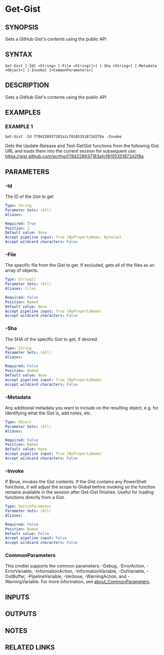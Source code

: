 # Get-Gist

## SYNOPSIS
Gets a GitHub Gist's contents using the public API

## SYNTAX

```
Get-Gist [-Id] <String> [-File <String[]>] [-Sha <String>] [-Metadata <Object>] [-Invoke] [<CommonParameters>]
```

## DESCRIPTION
Gets a GitHub Gist's contents using the public API

## EXAMPLES

### EXAMPLE 1
```
Get-Gist -Id f784228937183a1cf8105351872d2f8a -Invoke
```

Gets the Update-Release and Test-GetGist functions from the following Gist URL and loads them into the current session for subsequent use: https://gist.github.com/scrthq/f784228937183a1cf8105351872d2f8a

## PARAMETERS

### -Id
The ID of the Gist to get

```yaml
Type: String
Parameter Sets: (All)
Aliases:

Required: True
Position: 1
Default value: None
Accept pipeline input: True (ByPropertyName, ByValue)
Accept wildcard characters: False
```

### -File
The specific file from the Gist to get.
If excluded, gets all of the files as an array of objects.

```yaml
Type: String[]
Parameter Sets: (All)
Aliases: Files

Required: False
Position: Named
Default value: None
Accept pipeline input: True (ByPropertyName)
Accept wildcard characters: False
```

### -Sha
The SHA of the specific Gist to get, if desired.

```yaml
Type: String
Parameter Sets: (All)
Aliases:

Required: False
Position: Named
Default value: None
Accept pipeline input: True (ByPropertyName)
Accept wildcard characters: False
```

### -Metadata
Any additional metadata you want to include on the resulting object, e.g.
for identifying what the Gist is, add notes, etc.

```yaml
Type: Object
Parameter Sets: (All)
Aliases:

Required: False
Position: Named
Default value: None
Accept pipeline input: True (ByPropertyName)
Accept wildcard characters: False
```

### -Invoke
If $true, invokes the Gist contents.
If the Gist contains any PowerShell functions, it will adjust the scope to Global before invoking so the function remains available in the session after Get-Gist finishes.
Useful for loading functions directly from a Gist.

```yaml
Type: SwitchParameter
Parameter Sets: (All)
Aliases:

Required: False
Position: Named
Default value: False
Accept pipeline input: False
Accept wildcard characters: False
```

### CommonParameters
This cmdlet supports the common parameters: -Debug, -ErrorAction, -ErrorVariable, -InformationAction, -InformationVariable, -OutVariable, -OutBuffer, -PipelineVariable, -Verbose, -WarningAction, and -WarningVariable. For more information, see [about_CommonParameters](http://go.microsoft.com/fwlink/?LinkID=113216).

## INPUTS

## OUTPUTS

## NOTES

## RELATED LINKS
